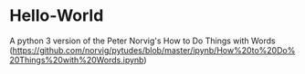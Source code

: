 # Hello-World

A python 3 version of the Peter Norvig's How to Do Things with Words (https://github.com/norvig/pytudes/blob/master/ipynb/How%20to%20Do%20Things%20with%20Words.ipynb)
